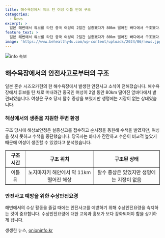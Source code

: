 ```yaml
---
title: 해수욕장에서 튜브 탄 여성 이틀 만에 구조
categories:
  - News
excerpt: >
  일본 해변에서 튜브를 타던 중국 여성이 2일간 실종됐다가 80km 떨어진 바다에서 구조됐다. 탈수 증상을 보였지만 생명은 위협받지 않았으며, 구조 당시 주변을 지나던 화물선 선원에 의해 발견됐다. 해상보안청은 실종자 수색을 벌였지만 무사히 발견되지 못하자 9일에 수색을 중단했다. 해상 조건이 안정적이었고 수온이 높았던 것이 구조에 도움이 됐다.
feature_text: >
  일본 해변에서 튜브를 타던 중국 여성이 2일간 실종됐다가 80km 떨어진 바다에서 구조됐다. 탈수 증상을 보였지만 생명은 위협받지 않았으며, 구조 당시 주변을 지나던 화물선 선원에 의해 발견됐다. 해상보안청은 실종자 수색을 벌였지만 무사히 발견되지 못하자 9일에 수색을 중단했다. 해상 조건이 안정적이었고 수온이 높았던 것이 구조에 도움이 됐다.
image: 'https://www.behealthy4u.com/wp-content/uploads/2024/06/news.jpg'
---
```


<p><img src="https://www.behealthy4u.com/wp-content/uploads/2024/06/news.jpg" alt="info 속보" /></p>

<h2 data-ke-size="size26">해수욕장에서의 안전사고로부터의 구조</h2>

<p data-ke-size="size16">일본 혼슈 시즈오카현의 한 해수욕장에서 발생한 안전사고 소식이 전해졌습니다. 해수욕장에서 튜브를 탄 채로 떠내려간 중국인 여성이 2일 동안 80km 떨어진 앞바다에서 발견되었습니다. 여성은 구조 당시 탈수 증상을 보였지만 생명에는 지장이 없는 상태였습니다.</p>

<h3>해상에서의 생존을 지원한 주변 환경</h3>

<p data-ke-size="size16">구조 당시에 해상보안청은 실종신고를 접수하고 순시정을 동원해 수색을 벌였지만, 여성을 찾지 못하고 수색을 중단했습니다. 당국자는 바다가 잔잔하고 수온이 비교적 높았기 때문에 여성이 생존할 수 있었다고 분석했습니다.</p>

<table style="width: 100%;" border="1">
<tbody>
<tr>
<td style="text-align: center; height: 17px;"><b>구조 시간</b></td>
<td style="text-align: center; height: 17px;"><b>구조 위치</b></td>
<td style="text-align: center; height: 17px;"><b>구조된 상태</b></td>
</tr>
<tr>
<td style="text-align: center; height: 17px;">이틀 뒤</td>
<td style="text-align: center; height: 17px;">노지마자키 해안에서 약 11km 떨어진 해상</td>
<td style="text-align: center; height: 17px;">탈수 증상은 있었지만 생명에는 지장이 없음</td>
</tr>
</tbody>
</table>

<h3>안전사고 예방을 위한 수상안전요령</h3>

<p data-ke-size="size16">해변에서의 수상 활동을 즐길 때에는 안전사고를 예방하기 위해 수상안전요령을 숙지하는 것이 중요합니다. 수상안전요령에 대한 교육과 홍보가 보다 강화되어야 함을 상기하게 됩니다.</p>
생생한 뉴스, <a href="https://onioninfo.kr" rel="dofollow">onioninfo.kr</a>


